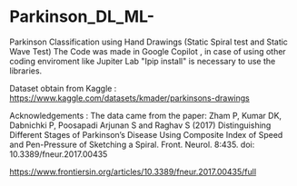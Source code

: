 # Parkinson_DL_ML-

Parkinson Classification using Hand Drawings (Static Spiral test and Static Wave Test)
The Code was made in Google Copilot , in case of using other coding enviroment like Jupiter Lab "Ipip install" is necessary to use the libraries.

Dataset obtain from Kaggle : https://www.kaggle.com/datasets/kmader/parkinsons-drawings

Acknowledgements : The data came from the paper: Zham P, Kumar DK, Dabnichki P, Poosapadi Arjunan S and Raghav S (2017) Distinguishing Different Stages of Parkinson’s Disease Using Composite Index of Speed and Pen-Pressure of Sketching a Spiral. Front. Neurol. 8:435. doi: 10.3389/fneur.2017.00435

https://www.frontiersin.org/articles/10.3389/fneur.2017.00435/full
